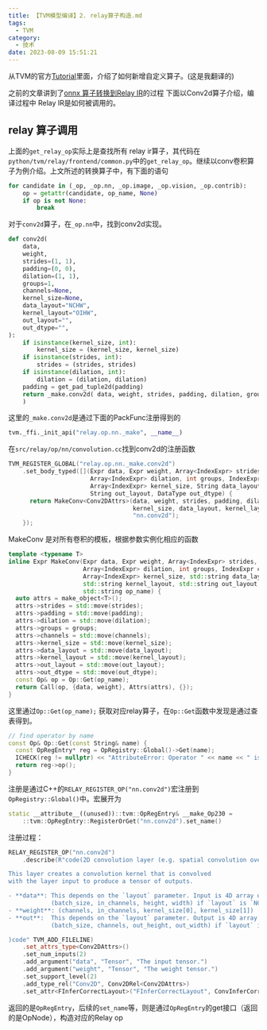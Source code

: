 ```yaml
---
title: 【TVM模型编译】2. relay算子构造.md 
tags:
  - TVM
category:
  - 技术
date: 2023-08-09 15:51:21
---
```



从TVM的官方[Tutorial](https://www.cnblogs.com/wanger-sjtu/p/15046641.html)里面，介绍了如何新增自定义算子。(这是我翻译的)

之前的文章讲到了[onnx 算子转换到Relay IR](https://www.cnblogs.com/wanger-sjtu/p/15018035.html)的过程
下面以Conv2d算子介绍，编译过程中 Relay IR是如何被调用的。

## relay 算子调用

上面的`get_relay_op`实际上是查找所有 relay ir算子，其代码在`python/tvm/relay/frontend/common.py`中的`get_relay_op`。继续以conv卷积算子为例介绍。上文所述的转换算子中，有下面的语句

```python
for candidate in (_op, _op.nn, _op.image, _op.vision, _op.contrib):
    op = getattr(candidate, op_name, None)
    if op is not None:
        break
```

对于`conv2d`算子，在`_op.nn`中，找到conv2d实现。

```python
def conv2d(
    data,
    weight,
    strides=(1, 1),
    padding=(0, 0),
    dilation=(1, 1),
    groups=1,
    channels=None,
    kernel_size=None,
    data_layout="NCHW",
    kernel_layout="OIHW",
    out_layout="",
    out_dtype="",
):
    if isinstance(kernel_size, int):
        kernel_size = (kernel_size, kernel_size)
    if isinstance(strides, int):
        strides = (strides, strides)
    if isinstance(dilation, int):
        dilation = (dilation, dilation)
    padding = get_pad_tuple2d(padding)
    return _make.conv2d( data, weight, strides, padding, dilation, groups, channels, kernel_size, data_layout, kernel_layout, out_layout, out_dtype,
    )
```

这里的`_make.conv2d`是通过下面的PackFunc注册得到的

```python
tvm._ffi._init_api("relay.op.nn._make", __name__)
```
在`src/relay/op/nn/convolution.cc`找到conv2d的注册函数

```cpp
TVM_REGISTER_GLOBAL("relay.op.nn._make.conv2d")
    .set_body_typed([](Expr data, Expr weight, Array<IndexExpr> strides, Array<IndexExpr> padding,
                       Array<IndexExpr> dilation, int groups, IndexExpr channels,
                       Array<IndexExpr> kernel_size, String data_layout, String kernel_layout,
                       String out_layout, DataType out_dtype) {
      return MakeConv<Conv2DAttrs>(data, weight, strides, padding, dilation, groups, channels,
                                   kernel_size, data_layout, kernel_layout, out_layout, out_dtype,
                                   "nn.conv2d");
    });
```

MakeConv 是对所有卷积的模板，根据参数实例化相应的函数

```cpp
template <typename T>
inline Expr MakeConv(Expr data, Expr weight, Array<IndexExpr> strides, Array<IndexExpr> padding,
                     Array<IndexExpr> dilation, int groups, IndexExpr channels,
                     Array<IndexExpr> kernel_size, std::string data_layout,
                     std::string kernel_layout, std::string out_layout, DataType out_dtype,
                     std::string op_name) {
  auto attrs = make_object<T>();
  attrs->strides = std::move(strides);
  attrs->padding = std::move(padding);
  attrs->dilation = std::move(dilation);
  attrs->groups = groups;
  attrs->channels = std::move(channels);
  attrs->kernel_size = std::move(kernel_size);
  attrs->data_layout = std::move(data_layout);
  attrs->kernel_layout = std::move(kernel_layout);
  attrs->out_layout = std::move(out_layout);
  attrs->out_dtype = std::move(out_dtype);
  const Op& op = Op::Get(op_name);
  return Call(op, {data, weight}, Attrs(attrs), {});
}
```
这里通过`Op::Get(op_name);` 获取对应relay算子，在`Op::Get`函数中发现是通过查表得到。
```cpp
// find operator by name
const Op& Op::Get(const String& name) {
  const OpRegEntry* reg = OpRegistry::Global()->Get(name);
  ICHECK(reg != nullptr) << "AttributeError: Operator " << name << " is not registered";
  return reg->op();
}
```

注册是通过C++的`RELAY_REGISTER_OP("nn.conv2d")`宏注册到`OpRegistry::Global()`中。宏展开为

```cpp
static __attribute__((unused))::tvm::OpRegEntry& __make_Op230 =
    ::tvm::OpRegEntry::RegisterOrGet("nn.conv2d").set_name()
```

注册过程：
```cpp
RELAY_REGISTER_OP("nn.conv2d")
    .describe(R"code(2D convolution layer (e.g. spatial convolution over images).

This layer creates a convolution kernel that is convolved
with the layer input to produce a tensor of outputs.

- **data**: This depends on the `layout` parameter. Input is 4D array of shape
            (batch_size, in_channels, height, width) if `layout` is `NCHW`.
- **weight**: (channels, in_channels, kernel_size[0], kernel_size[1])
- **out**:  This depends on the `layout` parameter. Output is 4D array of shape
            (batch_size, channels, out_height, out_width) if `layout` is `NCHW`.

)code" TVM_ADD_FILELINE)
    .set_attrs_type<Conv2DAttrs>()
    .set_num_inputs(2)
    .add_argument("data", "Tensor", "The input tensor.")
    .add_argument("weight", "Tensor", "The weight tensor.")
    .set_support_level(2)
    .add_type_rel("Conv2D", Conv2DRel<Conv2DAttrs>)
    .set_attr<FInferCorrectLayout>("FInferCorrectLayout", ConvInferCorrectLayout<Conv2DAttrs>);

```
返回的是`OpRegEntry`，后续的`set_name`等，则是通过`OpRegEntry`的get接口（返回的是OpNode），构造对应的Relay op
